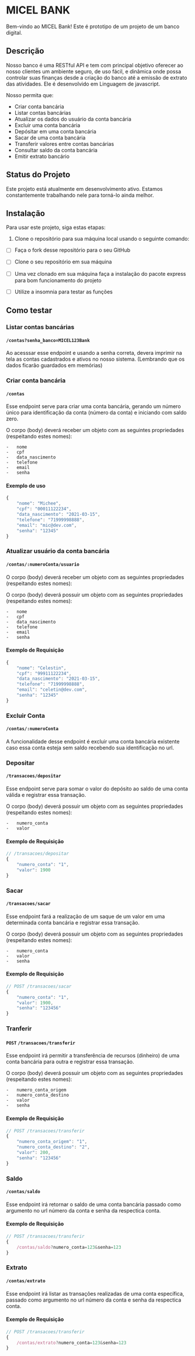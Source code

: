 # MICEL BANK

Bem-vindo ao MICEL Bank! Este é prototipo de um projeto de um banco digital.

## Descrição

Nosso banco é uma RESTful API e tem com principal objetivo oferecer ao nosso clientes um ambiente seguro, de uso fácil, e dinâmica onde possa controlar suas finanças desde a criação do banco até a emissão de extrato das atividades. Ele é desenvolvido em Linguagem de javascript.

Nosso permita que:

-   Criar conta bancária
-   Listar contas bancárias
-   Atualizar os dados do usuário da conta bancária
-   Excluir uma conta bancária
-   Depósitar em uma conta bancária
-   Sacar de uma conta bancária
-   Transferir valores entre contas bancárias
-   Consultar saldo da conta bancária
-   Emitir extrato bancário

## Status do Projeto

Este projeto está atualmente em desenvolvimento ativo. Estamos constantemente trabalhando nele para torná-lo ainda melhor.

## Instalação

Para usar este projeto, siga estas etapas:

1. Clone o repositório para sua máquina local usando o seguinte comando:

- [ ] Faça o fork desse repositório para o seu GitHub
- [ ] Clone o seu repositório em sua máquina
- [ ] Uma vez clonado em sua máquina faça a instalação do pacote express para bom funcionamento do projeto
- [ ] Utilize a insomnia para testar as funções


## Como testar

### Listar contas bancárias
#### `/contas?senha_banco=MICEL123Bank`

Ao acesssar esse endpoint e usando a senha correta, devera imprimir na tela as contas cadastrados e ativos no nosso sistema. (Lembrando que os dados ficarão guardados em memórias)

### Criar conta bancária
#### `/contas`

Esse endpoint serve para criar uma conta bancária, gerando um número único para identificação da conta (número da conta) e iniciando com saldo zero.

O corpo (body) deverá receber um objeto com as seguintes propriedades (respeitando estes nomes):

    -   nome
    -   cpf
    -   data_nascimento
    -   telefone
    -   email
    -   senha

#### Exemplo de uso

```javascript
{
    "nome": "Michee",
    "cpf": "00011122234",
    "data_nascimento": "2021-03-15",
    "telefone": "71999998888",
    "email": "mic@dev.com",
    "senha": "12345"
}
```

### Atualizar usuário da conta bancária
#### `/contas/:numeroConta/usuario`

O corpo (body) deverá receber um objeto com as seguintes propriedades (respeitando estes nomes):

O corpo (body) deverá possuir um objeto com as seguintes propriedades (respeitando estes nomes):

    -   nome
    -   cpf
    -   data_nascimento
    -   telefone
    -   email
    -   senha

#### Exemplo de Requisição
```javascript
{
    "nome": "Celestin",
    "cpf": "99911122234",
    "data_nascimento": "2021-03-15",
    "telefone": "71999998888",
    "email": "celetin@dev.com",
    "senha": "12345"
}
```

### Excluir Conta
####  `/contas/:numeroConta`

A funcionalidade desse endpoint é excluir uma conta bancária existente caso essa conta esteja sem saldo recebendo sua identificação no url.

### Depositar
#### `/transacoes/depositar`

Esse endpoint serve para somar o valor do depósito ao saldo de uma conta válida e registrar essa transação.

O corpo (body) deverá possuir um objeto com as seguintes propriedades (respeitando estes nomes):

    -   numero_conta
    -   valor

#### Exemplo de Requisição
```javascript
// /transacoes/depositar
{
	"numero_conta": "1",
	"valor": 1900
}
```


### Sacar
#### `/transacoes/sacar`

Esse endpoint fará a realização de um saque de um valor em uma determinada conta bancária e registrar essa transação.

O corpo (body) deverá possuir um objeto com as seguintes propriedades (respeitando estes nomes):

    -   numero_conta
    -   valor
    -   senha

#### Exemplo de Requisição
```javascript
// POST /transacoes/sacar
{
	"numero_conta": "1",
	"valor": 1900,
    "senha": "123456"
}
```

### Tranferir
#### `POST` `/transacoes/transferir`

Esse endpoint irá permitir a transferência de recursos (dinheiro) de uma conta bancária para outra e registrar essa transação.

O corpo (body) deverá possuir um objeto com as seguintes propriedades (respeitando estes nomes):

    -   numero_conta_origem
    -   numero_conta_destino
    -   valor
    -   senha

#### Exemplo de Requisição
```javascript
// POST /transacoes/transferir
{
	"numero_conta_origem": "1",
	"numero_conta_destino": "2",
	"valor": 200,
	"senha": "123456"
}
```

### Saldo
#### `/contas/saldo`

Esse endpoint irá retornar o saldo de uma conta bancária passado como argumento no url número da conta e senha da respectica conta.

#### Exemplo de Requisição
```javascript
// POST /transacoes/transferir
{
	/contas/saldo?numero_conta=123&senha=123
}
```

### Extrato
#### `/contas/extrato`

Esse endpoint irá listar as transações realizadas de uma conta específica, passado como argumento no url número da conta e senha da respectica conta.

#### Exemplo de Requisição
```javascript
// POST /transacoes/transferir
{
	/contas/extrato?numero_conta=123&senha=123
}
```